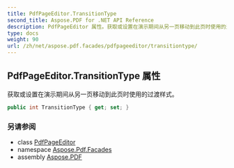 ```yaml
---
title: PdfPageEditor.TransitionType
second_title: Aspose.PDF for .NET API Reference
description: PdfPageEditor 属性。获取或设置在演示期间从另一页移动到此页时使用的过渡样式
type: docs
weight: 90
url: /zh/net/aspose.pdf.facades/pdfpageeditor/transitiontype/
---
```

## PdfPageEditor.TransitionType 属性

获取或设置在演示期间从另一页移动到此页时使用的过渡样式。

```csharp
public int TransitionType { get; set; }
```

### 另请参阅

* class [PdfPageEditor](../)
* namespace [Aspose.Pdf.Facades](../../../aspose.pdf.facades/)
* assembly [Aspose.PDF](../../../)